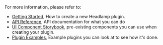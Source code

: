For more information, please refer to:

- [Getting Started](https://kinvolk.io/docs/headlamp/latest/development/plugins/), How to create a new Headlamp plugin.
- [API Reference](https://kinvolk.io/docs/headlamp/latest/development/api/), API documentation for what you can do
- [UI Component Storybook](https://kinvolk.io/docs/headlamp/latest/development/storybook/), pre-existing components you can use when creating your plugin.
- [Plugin Examples](https://kinvolk.io/docs/headlamp/latest/development/plugins/examples/), Example plugins you can look at to see how it's done.
